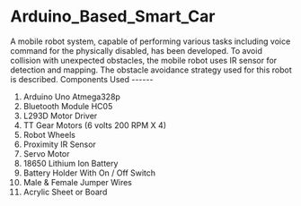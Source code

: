 # Arduino_Based_Smart_Car
A mobile robot system, capable of performing various tasks including voice command for the physically disabled, has been developed. To avoid collision with unexpected obstacles, the mobile robot uses IR sensor for detection and mapping. The obstacle avoidance strategy used for this robot is described.
Components Used ------
1. Arduino Uno Atmega328p 
2. Bluetooth Module HC05 
3. L293D Motor Driver 
4. TT Gear Motors (6 volts 200 RPM X 4) 
5. Robot Wheels 
6. Proximity IR Sensor 
7. Servo Motor 
8. 18650 Lithium Ion Battery 
9. Battery Holder With On / Off Switch 
10. Male & Female Jumper Wires 
11. Acrylic Sheet or Board
